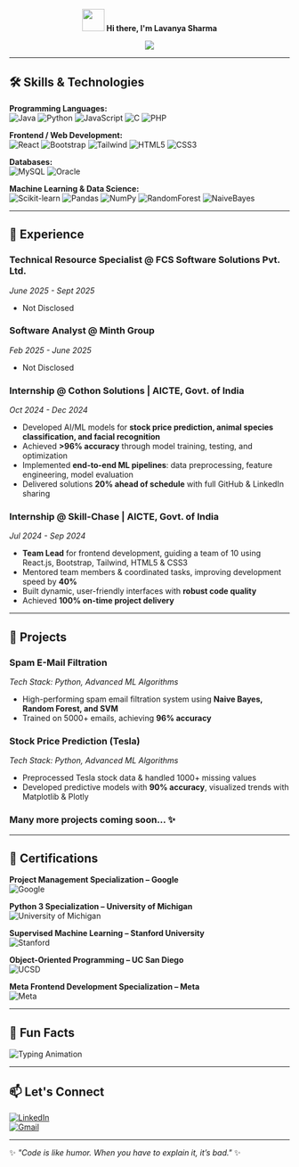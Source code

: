 <!-- Banner / Greeting -->
<p align="center">
  <img src="https://media.giphy.com/media/hvRJCLFzcasrR4ia7z/giphy.gif" width="40px"> 
  <strong>Hi there, I'm Lavanya Sharma</strong>
</p>

<!-- Typing Summary -->
<p align="center">
  <img src="https://readme-typing-svg.herokuapp.com?font=Fira+Code&size=22&color=00BFFF&width=600&lines=Results-driven+Software+Developer+%26+AI+enthusiast;Passionate+about+creating+innovative+solutions;Strong+analytical+thinking+%26+collaboration" />
</p>

---

## 🛠️ Skills & Technologies

**Programming Languages:**  
![Java](https://img.shields.io/badge/Java-90%25-red?style=for-the-badge) 
![Python](https://img.shields.io/badge/Python-95%25-yellow?style=for-the-badge) 
![JavaScript](https://img.shields.io/badge/JavaScript-90%25-yellow?style=for-the-badge) 
![C](https://img.shields.io/badge/C-85%25-blue?style=for-the-badge) 
![PHP](https://img.shields.io/badge/PHP-80%25-purple?style=for-the-badge)  

**Frontend / Web Development:**  
![React](https://img.shields.io/badge/React-90%25-blue?style=for-the-badge) 
![Bootstrap](https://img.shields.io/badge/Bootstrap-90%25-purple?style=for-the-badge) 
![Tailwind](https://img.shields.io/badge/Tailwind-85%25-cyan?style=for-the-badge) 
![HTML5](https://img.shields.io/badge/HTML5-95%25-orange?style=for-the-badge) 
![CSS3](https://img.shields.io/badge/CSS3-90%25-blue?style=for-the-badge) 

**Databases:**  
![MySQL](https://img.shields.io/badge/MySQL-85%25-blue?style=for-the-badge) 
![Oracle](https://img.shields.io/badge/Oracle-80%25-red?style=for-the-badge) 

**Machine Learning & Data Science:**  
![Scikit-learn](https://img.shields.io/badge/Scikit--learn-85%25-green?style=for-the-badge) 
![Pandas](https://img.shields.io/badge/Pandas-90%25-blue?style=for-the-badge) 
![NumPy](https://img.shields.io/badge/NumPy-90%25-yellow?style=for-the-badge) 
![RandomForest](https://img.shields.io/badge/Random_Forest-85%25-green?style=for-the-badge) 
![NaiveBayes](https://img.shields.io/badge/Naive_Bayes-80%25-red?style=for-the-badge)  

---

## 💼 Experience

### Technical Resource Specialist @ FCS Software Solutions Pvt. Ltd.  
*June 2025 - Sept 2025*  
- Not Disclosed  

### Software Analyst @ Minth Group  
*Feb 2025 - June 2025*  
- Not Disclosed  

### Internship @ Cothon Solutions | AICTE, Govt. of India  
*Oct 2024 - Dec 2024*  
- Developed AI/ML models for **stock price prediction, animal species classification, and facial recognition**  
- Achieved **>96% accuracy** through model training, testing, and optimization  
- Implemented **end-to-end ML pipelines**: data preprocessing, feature engineering, model evaluation  
- Delivered solutions **20% ahead of schedule** with full GitHub & LinkedIn sharing  

### Internship @ Skill-Chase | AICTE, Govt. of India  
*Jul 2024 - Sep 2024*  
- **Team Lead** for frontend development, guiding a team of 10 using React.js, Bootstrap, Tailwind, HTML5 & CSS3  
- Mentored team members & coordinated tasks, improving development speed by **40%**  
- Built dynamic, user-friendly interfaces with **robust code quality**  
- Achieved **100% on-time project delivery**  

---

## 🚀 Projects

### Spam E-Mail Filtration
*Tech Stack: Python, Advanced ML Algorithms*  
- High-performing spam email filtration system using **Naive Bayes, Random Forest, and SVM**  
- Trained on 5000+ emails, achieving **96% accuracy**  

### Stock Price Prediction (Tesla)
*Tech Stack: Python, Advanced ML Algorithms*  
- Preprocessed Tesla stock data & handled 1000+ missing values  
- Developed predictive models with **90% accuracy**, visualized trends with Matplotlib & Plotly  

### Many more projects coming soon… ✨

---

## 📜 Certifications

**Project Management Specialization – Google**  
![Google](https://img.shields.io/badge/Google-4285F4?style=for-the-badge&logo=google&logoColor=white)  

**Python 3 Specialization – University of Michigan**  
![University of Michigan](https://img.shields.io/badge/University_of_Michigan-00274C?style=for-the-badge&logo=University-of-Michigan&logoColor=white)  

**Supervised Machine Learning – Stanford University**  
![Stanford](https://img.shields.io/badge/Stanford-8C1515?style=for-the-badge&logo=Stanford&logoColor=white)  

**Object-Oriented Programming – UC San Diego**  
![UCSD](https://img.shields.io/badge/UCSD-00274C?style=for-the-badge&logo=University-of-California-San-Diego&logoColor=white)  

**Meta Frontend Development Specialization – Meta**  
![Meta](https://img.shields.io/badge/Meta-1877F2?style=for-the-badge&logo=Meta&logoColor=white)  

---

## 🌟 Fun Facts
![Typing Animation](https://readme-typing-svg.herokuapp.com?font=Fira+Code&size=18&color=FF69B4&width=500&lines=Coffee+keeps+my+code+running;Exploring+new+AI+ideas+%26+Web+UI;Lifelong+learner)  

---

## 📫 Let's Connect

[![LinkedIn](https://img.shields.io/badge/LinkedIn-0077B5?style=for-the-badge&logo=linkedin&logoColor=white)](https://www.linkedin.com/in/lavanya-sharma-329b41246/)  
[![Gmail](https://img.shields.io/badge/Gmail-D14836?style=for-the-badge&logo=gmail&logoColor=white)](mailto:lavanyasharma6t9@gmail.com)  

---

✨ *"Code is like humor. When you have to explain it, it’s bad."* ✨

